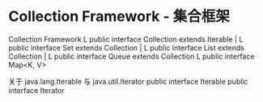 # Collection Framework - 集合框架

Collection Framework
L public interface Collection<E> extends Iterable<E>
|  L public interface Set<E> extends Collection<E>
|  L public interface List<E> extends Collection<E>
|  L public interface Queue<E> extends Collection<E>
L public interface Map<K, V>

关于 java.lang.Iterable 与 java.util.Iterator
public interface Iterable<T>
public interface Iterator<E>